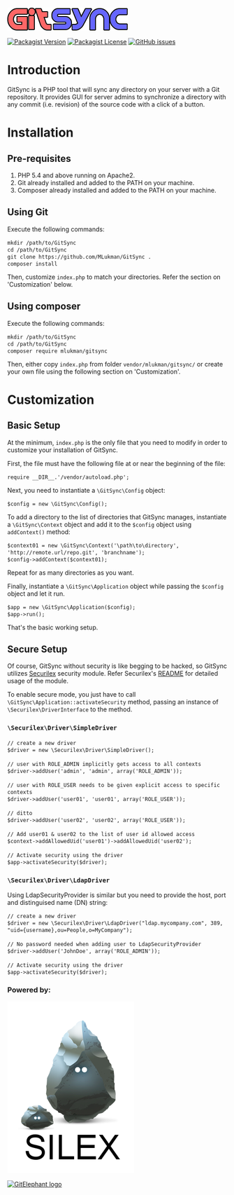 ![GitSync logo](ui/gitsync.png)

[![Packagist Version](https://img.shields.io/packagist/v/mlukman/gitsync.svg)](https://packagist.org/packages/mlukman/gitsync) [![Packagist License](https://img.shields.io/packagist/l/mlukman/gitsync.svg)](https://packagist.org/packages/mlukman/gitsync) [![GitHub issues](https://img.shields.io/github/issues/MLukman/GitSync.svg?maxAge=2592000)](https://github.com/MLukman/GitSync)

# Introduction

GitSync is a PHP tool that will sync any directory on your server with a Git repository. It provides GUI for server admins to synchronize a directory with any commit (i.e. revision) of the source code with a click of a button.

# Installation

## Pre-requisites

1. PHP 5.4 and above running on Apache2.
2. Git already installed and added to the PATH on your machine.
3. Composer already installed and added to the PATH on your machine.

## Using Git

Execute the following commands:

    mkdir /path/to/GitSync
    cd /path/to/GitSync
    git clone https://github.com/MLukman/GitSync .
	composer install

Then, customize `index.php` to match your directories. Refer the section on 'Customization' below.

## Using composer

Execute the following commands:

    mkdir /path/to/GitSync
    cd /path/to/GitSync
    composer require mlukman/gitsync

Then, either copy `index.php` from folder `vendor/mlukman/gitsync/` or create your own file using the following section on 'Customization'.

# Customization

## Basic Setup
At the minimum, `index.php` is the only file that you need to modify in order to customize your installation of GitSync.

First, the file must have the following file at or near the beginning of the file:

	require __DIR__.'/vendor/autoload.php';

Next, you need to instantiate a `\GitSync\Config` object:

	$config = new \GitSync\Config();

To add a directory to the list of directories that GitSync manages, instantiate a `\GitSync\Context` object and add it to the `$config` object using `addContext()` method:

	$context01 = new \GitSync\Context('\path\to\directory', 'http://remote.url/repo.git', 'branchname');
    $config->addContext($context01);

Repeat for as many directories as you want.

Finally, instantiate a `\GitSync\Application` object while passing the `$config` object and let it run.

	$app = new \GitSync\Application($config);
	$app->run();

That's the basic working setup.

## Secure Setup

Of course, GitSync without security is like begging to be hacked, so GitSync utilizes [Securilex](https://github.com/MLukman/Securilex) security module. Refer Securilex's [README](https://github.com/MLukman/Securilex/blob/master/README.md) for detailed usage of the module.

To enable secure mode, you just have to call `\GitSync\Application::activateSecurity` method, passing an instance of `\Securilex\DriverInterface` to the method.

### `\Securilex\Driver\SimpleDriver`

	// create a new driver
    $driver = new \Securilex\Driver\SimpleDriver();

    // user with ROLE_ADMIN implicitly gets access to all contexts
    $driver->addUser('admin', 'admin', array('ROLE_ADMIN'));

    // user with ROLE_USER needs to be given explicit access to specific contexts
    $driver->addUser('user01', 'user01', array('ROLE_USER'));

    // ditto
    $driver->addUser('user02', 'user02', array('ROLE_USER'));

    // Add user01 & user02 to the list of user id allowed access
    $context->addAllowedUid('user01')->addAllowedUid('user02');

    // Activate security using the driver
    $app->activateSecurity($driver);

### `\Securilex\Driver\LdapDriver`

Using LdapSecurityProvider is similar but you need to provide the host, port and distinguised name (DN) string:

	// create a new driver
	$driver = new \Securilex\Driver\LdapDriver("ldap.mycompany.com", 389, "uid={username},ou=People,o=MyCompany");

	// No password needed when adding user to LdapSecurityProvider 
	$driver->addUser('JohnDoe', array('ROLE_ADMIN'));

    // Activate security using the driver
    $app->activateSecurity($driver);

### Powered by:

[![Silex logo](ui/logo-silex.png)](http://silex.sensiolabs.org)

[![GitElephant logo](https://github.com/matteosister/GitElephant/raw/1.1.0/graphics/gitelephant_600.png)](http://gitelephant.cypresslab.net/)

